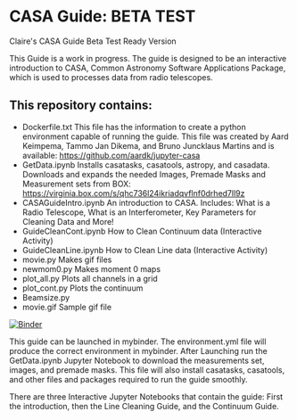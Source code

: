 # CASA Guide: BETA TEST

Claire's CASA Guide Beta Test Ready Version

This Guide is a work in progress.  The guide is designed to be an interactive introduction to CASA, Common Astronomy Software Applications Package, which is used to processes data from radio telescopes. 

## This repository contains:
- Dockerfile.txt  This file has the information to create a python environment capable of running the guide. This file was created by Aard Keimpema, Tammo Jan Dikema, and Bruno Juncklaus Martins and is available: https://github.com/aardk/jupyter-casa
- GetData.ipynb  Installs casatasks, casatools, astropy, and casadata. Downloads and expands the needed Images, Premade Masks and Measurement sets from BOX: https://virginia.box.com/s/qhc736l24ikriadqvflnf0drhed7ll9z
- CASAGuideIntro.ipynb An introduction to CASA. Includes: What is a Radio Telescope, What is an Interferometer, Key Parameters for Cleaning Data and More! 
- GuideCleanCont.ipynb How to Clean Continuum data (Interactive Activity)  
- GuideCleanLine.ipynb How to Clean Line data (Interactive Activity)
- movie.py Makes gif files
- newmom0.py Makes moment 0 maps 
- plot_all.py Plots all channels in a grid 
- plot_cont.py Plots the continuum 
- Beamsize.py 
- movie.gif Sample gif file

[![Binder](https://mybinder.org/badge_logo.svg)](https://mybinder.org/v2/gh/cat4rcc/casaguidebetaready/HEAD)

This guide can be launched in mybinder. The environment.yml file will produce the correct environment in mybinder. After Launching run the GetData.ipynb Jupyter Notebook to download the measurements set, images, and premade masks. This file will also install casatasks, casatools, and other files and packages required to run the guide smoothly. 

There are three Interactive Jupyter Notebooks that contain the guide: 
First the introduction, then the Line Cleaning Guide, and the Continuum Guide. 


